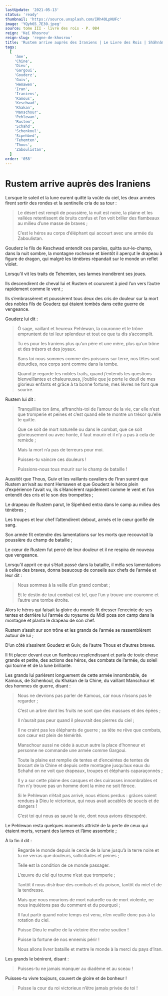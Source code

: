 ```yaml
---
lastUpdate: '2021-05-13'
status: 'ready'
thumbnail: 'https://source.unsplash.com/IRh4OLpNUFc'
image: 'YQyh65_7E30.jpeg'
source: tome III - livre des rois - P. 084
reign: 'Keï Khosrou'
reign-slug: 'regne-de-khosrou'
title: 'Rustem arrive auprès des Iraniens | Le Livre des Rois | Shâhnâmeh'
tags:
  [
    'âme',
    'Chine',
    'Dieu',
    'Gargoui',
    'Gouderz',
    'Guiv',
    'Hemawen',
    'Iran',
    'Iraniens',
    'Kamous',
    'Keschwad',
    'Khakan',
    'Manschour',
    'Pehlewan',
    'Rustem',
    'Schahd',
    'Schenkoul',
    'Sipehbed',
    'Tehemten',
    'Thous',
    'Zaboulistan',
  ]
order: '058'
---
```


# Rustem arrive auprès des Iraniens

Lorsque le soleil et la lune eurent quitté la voûte du ciel, les deux armées firent sortir des rondes et la sentinelle cria de sa tour :

> Le désert est rempli de poussière, la nuit est noire, la plaine et les vallées retentissent de bruits confus et l’on voit briller des flambeaux au milieu d’une masse de braves ;
>
> C’est le héros au corps d’éléphant qui accourt avec une armée du Zaboulistan.

Gouderz le fils de Keschwad entendit ces paroles, quitta sur-le-champ, dans la nuit sombre, la montagne rocheuse et bientôt il aperçut le drapeau à figure de dragon, qui malgré les ténèbres répandait sur le monde un reflet violet.

Lorsqu’il vit les traits de Tehemten, ses larmes inondèrent ses joues.

Ils descendirent de cheval lui et Rustem et coururent à pied l’un vers l’autre rapidement comme le vent ;

Ils s’embrassèrent et poussèrent tous deux des cris de douleur sur la mort des nobles fils de Gouderz qui étaient tombés dans cette guerre de vengeance.

Gouderz lui dit :

> Ô sage, vaillant et heureux Pehlewan, la couronne et le trône empruntent de toi leur splendeur et tout ce que tu dis s’accomplit.
>
> Tu es pour les Iraniens plus qu’un père et une mère, plus qu’un trône et des trésors et des joyaux.
>
> Sans toi nous sommes comme des poissons sur terre, nos têtes sont étourdies, nos corps sont comme dans la tombe.
>
> Quand je regarde tes nobles traits, quand j’entends tes questions bienveillantes et chaleureuses, j’oublie que je porte le deuil de mes glorieux enfants et grâce à ta bonne fortune, mes lèvres ne font que sourire.

Rustem lui dit :

> Tranquillise ton âme, affranchis-toi de l’amour de la vie, car elle n’est que tromperie et peines et c’est quand elle te montre un trésor qu’elle te quitte.
>
> Que ce soit de mort naturelle ou dans le combat, que ce soit glorieusement ou avec honte, il faut mourir et il n’y a pas à cela de remède ;
>
> Mais la mort n’a pas de terreurs pour moi.
>
> Puisses-tu vaincre ces douleurs !
>
> Puissions-nous tous mourir sur le champ de bataille !

Aussitôt que Thous, Guiv et les vaillants cavaliers de l’Iran surent que Rustem arrivait au mont Hemawen et que Gouderz le héros plein d’expérience l’avait vu, ils s’élancèrent rapidement comme le vent et l’on entendit des cris et le son des trompettes ;

Le drapeau de Rustem parut, le Sipehbed entra dans le camp au milieu des ténèbres ;

Les troupes et leur chef l’attendirent debout, armés et le cœur gonflé de sang.

Son armée fit entendre des lamentations sur les morts que recouvrait la poussière du champ de bataille ;

Le cœur de Rustem fut percé de leur douleur et il ne respira de nouveau que vengeance.

Lorsqu’il apprit ce qui s’était passé dans la bataille, il mêla ses lamentations à celles des braves, donna beaucoup de conseils aux chefs de l’armée et leur dit :

> Nous sommes à la veille d’un grand combat ;
>
> Et le destin de tout combat est tel, que l’un y trouve une couronne et l’autre une tombe étroite.

Alors le héros qui faisait la gloire du monde fit dresser l’enceinte de ses tentes et derrière lui l’armée du royaume du Midi posa son camp dans la montagne et planta le drapeau de son chef.

Rustem s’assit sur son trône et les grands de l’armée se rassemblèrent autour de lui ;

D’un côté s’assirent Gouderz et Guiv, de l’autre Thous et d’autres braves.

Il fit placer devant eux un flambeau resplendissant et parla de toute chose grande et petite, des actions des héros, des combats de l’armée, du soleil qui tourne et de la lune brillante.

Les grands lui parlèrent longuement de cette armée innombrable, de Kamous, de Schenkoul, du Khakan de la Chine, du vaillant Manschour et des hommes de guerre, disant :

> Nous ne devrions pas parler de Kamous, car nous n’osons pas le regarder ;
>
> C’est un arbre dont les fruits ne sont que des massues et des épées ;
>
> Il n’aurait pas peur quand il pleuvrait des pierres du ciel ;
>
> Il ne craint pas les éléphants de guerre ; sa tête ne rêve que combats, son cœur est plein de témérité.
>
> Manschour aussi ne cède à aucun autre la place d’honneur et personne ne commande une armée comme Gargoui.
>
> Toute la plaine est remplie de tentes et d’enceintes de tentes de brocart de la Chine et depuis cette montagne jusqu’aux eaux du Schahd on ne voit que drapeaux, troupes et éléphants caparaçonnés ;
>
> Il y a sur cette plaine des casques et des cuirasses innombrables et l’on n’y trouve pas un homme dont la mine ne soit féroce.
>
> Si le Pehlewan n’était pas arrivé, nous étions perdus : grâces soient rendues à Dieu le victorieux, qui nous avait accablés de soucis et de dangers !
>
> C’est toi qui nous as sauvé la vie, dont nous avions désespéré.

Le Pehlewan resta quelques moments attristé de la perte de ceux qui étaient morts, versant des larmes et l’âme assombrie ;

À la fin il dit :

> Regarde le monde depuis le cercle de la lune jusqu’à la terre noire et tu ne verras que douleurs, sollicitudes et peines ;
>
> Telle est la condition de ce monde passager.
>
> L’œuvre du ciel qui tourne n’est que tromperie ;
>
> Tantôt il nous distribue des combats et du poison, tantôt du miel et de la tendresse.
>
> Mais que nous mourions de mort naturelle ou de mort violente, ne nous inquiétons pas du comment et du pourquoi ;
>
> Il faut partir quand notre temps est venu, n’en veuille donc pas à la rotation du ciel.
>
> Puisse Dieu le maître de la victoire être notre soutien !
>
> Puisse la fortune de nos ennemis périr !
>
> Nous allons livrer bataille et mettre le monde à la merci du pays d’Iran.

Les grands le bénirent, disant :

> Puisses-tu ne jamais manquer au diadème et au sceau !

Puisses-tu vivre toujours, couvert de gloire et de bonheur !
>
> Puisse la cour du roi victorieux n’être jamais privée de toi !
